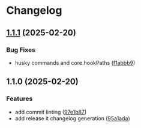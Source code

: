 # Changelog

## [1.1.1](https://github.com/RichForever/tt-theme-settings/compare/1.1.0...1.1.1) (2025-02-20)

### Bug Fixes

* husky commands and core.hookPaths ([f1abbb9](https://github.com/RichForever/tt-theme-settings/commit/f1abbb915fdd94185b26fc5f8acef8472c8aeff6))

## 1.1.0 (2025-02-20)

### Features

* add commit linting ([97e1b87](https://github.com/RichForever/tt-theme-settings/commit/97e1b87d0d3dfdeba109e3a0f29fd4ac90ccf4f0))
* add release it changelog generation ([95a1ada](https://github.com/RichForever/tt-theme-settings/commit/95a1adab1f28c90326e54ee97b8686c80cba5ca1))
